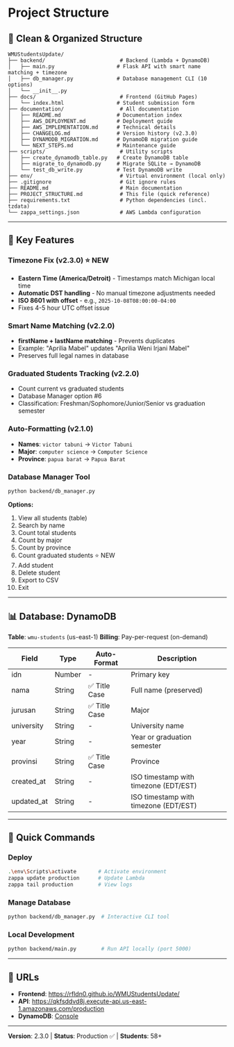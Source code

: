 # Project Structure

## 📁 Clean & Organized Structure

```
WMUStudentsUpdate/
├── backend/                        # Backend (Lambda + DynamoDB)
│   ├── main.py                    # Flask API with smart name matching + timezone
│   ├── db_manager.py              # Database management CLI (10 options)
│   └── __init__.py
├── docs/                           # Frontend (GitHub Pages)
│   └── index.html                 # Student submission form
├── documentation/                  # All documentation
│   ├── README.md                  # Documentation index
│   ├── AWS_DEPLOYMENT.md          # Deployment guide
│   ├── AWS_IMPLEMENTATION.md      # Technical details
│   ├── CHANGELOG.md               # Version history (v2.3.0)
│   ├── DYNAMODB_MIGRATION.md      # DynamoDB migration guide
│   └── NEXT_STEPS.md              # Maintenance guide
├── scripts/                        # Utility scripts
│   ├── create_dynamodb_table.py   # Create DynamoDB table
│   ├── migrate_to_dynamodb.py     # Migrate SQLite → DynamoDB
│   └── test_db_write.py           # Test DynamoDB write
├── env/                            # Virtual environment (local only)
├── .gitignore                      # Git ignore rules
├── README.md                       # Main documentation
├── PROJECT_STRUCTURE.md            # This file (quick reference)
├── requirements.txt                # Python dependencies (incl. tzdata)
└── zappa_settings.json             # AWS Lambda configuration
```

---

## 🎯 Key Features

### Timezone Fix (v2.3.0) ⭐ NEW
- **Eastern Time (America/Detroit)** - Timestamps match Michigan local time
- **Automatic DST handling** - No manual timezone adjustments needed
- **ISO 8601 with offset** - e.g., `2025-10-08T08:00:00-04:00`
- Fixes 4-5 hour UTC offset issue

### Smart Name Matching (v2.2.0)
- **firstName + lastName matching** - Prevents duplicates
- Example: "Aprilia Mabel" updates "Aprilia Weni Irjani Mabel"
- Preserves full legal names in database

### Graduated Students Tracking (v2.2.0)
- Count current vs graduated students
- Database Manager option #6
- Classification: Freshman/Sophomore/Junior/Senior vs graduation semester

### Auto-Formatting (v2.1.0)
- **Names**: `victor tabuni` → `Victor Tabuni`
- **Major**: `computer science` → `Computer Science`
- **Province**: `papua barat` → `Papua Barat`

### Database Manager Tool
```bash
python backend/db_manager.py
```

**Options:**
1. View all students (table)
2. Search by name
3. Count total students
4. Count by major
5. Count by province
6. Count graduated students ⭐ NEW
7. Add student
8. Delete student
9. Export to CSV
10. Exit

---

## 📊 Database: DynamoDB

**Table**: `wmu-students` (us-east-1)
**Billing**: Pay-per-request (on-demand)

| Field | Type | Auto-Format | Description |
|-------|------|-------------|-------------|
| idn | Number | - | Primary key |
| nama | String | ✅ Title Case | Full name (preserved) |
| jurusan | String | ✅ Title Case | Major |
| university | String | - | University name |
| year | String | - | Year or graduation semester |
| provinsi | String | ✅ Title Case | Province |
| created_at | String | - | ISO timestamp with timezone (EDT/EST) |
| updated_at | String | - | ISO timestamp with timezone (EDT/EST) |

---

## 🚀 Quick Commands

### Deploy
```bash
.\env\Scripts\activate       # Activate environment
zappa update production      # Update Lambda
zappa tail production        # View logs
```

### Manage Database
```bash
python backend/db_manager.py  # Interactive CLI tool
```

### Local Development
```bash
python backend/main.py        # Run API locally (port 5000)
```

---

## 🔗 URLs

- **Frontend**: https://rfldn0.github.io/WMUStudentsUpdate/
- **API**: https://qkfsddvd8j.execute-api.us-east-1.amazonaws.com/production
- **DynamoDB**: [Console](https://console.aws.amazon.com/dynamodbv2/home?region=us-east-1#table?name=wmu-students)

---

**Version**: 2.3.0 | **Status**: Production ✅ | **Students**: 58+

